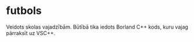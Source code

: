# futbols
Veidots skolas vajadzībām.
Būtībā tika iedots Borland C++ kods, kuru vajag pārraksīt uz VSC++.
